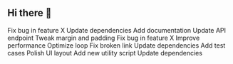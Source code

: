## Hi there 👋

<!--
**Zenatsh/Zenatsh** is a ✨ _special_ ✨ repository because its `README.md` (this file) appears on your GitHub profile.

Here are some ideas to get you started:

- 🔭 I’m currently working on ...
- 🌱 I’m currently learning ...
- 👯 I’m looking to collaborate on ...
- 🤔 I’m looking for help with ...
- 💬 Ask me about ...
- 📫 How to reach me: ...
- 😄 Pronouns: ...
- ⚡ Fun fact: ...
-->
Fix bug in feature X
Update dependencies
Add documentation
Update API endpoint
Tweak margin and padding
Fix bug in feature X
Improve performance
Optimize loop
Fix broken link
Update dependencies
Add test cases
Polish UI layout
Add new utility script
Update dependencies
